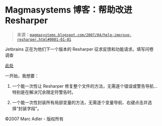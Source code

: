 <!--yml

分类：未分类

日期：2024-05-18 05:09:51

-->

# Magmasystems 博客：帮助改进 Resharper

> 来源：[`magmasystems.blogspot.com/2007/04/help-improve-resharper.html#0001-01-01`](http://magmasystems.blogspot.com/2007/04/help-improve-resharper.html#0001-01-01)

Jetbrains 正在为他们下一个版本的 Resharper 征求反馈和功能请求。填写问卷调查

[此处](http://www.jetbrains.com/resharper/quest.jsp)

一开始，我想要：

1) 一个能一次性让 Resharper 修复整个文件的方法，无需逐个错误或警告导航...特别是在解决冗余限定符警告时。

2) 一个能一次性封装所有局部变量的方法，无需逐个变量导航、右键点击并选择“封装字段”。

©2007 Marc Adler - 版权所有

